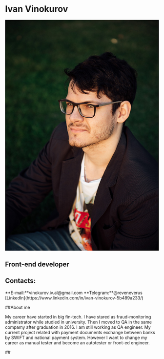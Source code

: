 # Ivan Vinokurov
![](/images/ph1.jpg)
## Front-end developer
## Contacts:
<p>**E-mail:**vinokurov.iv.al@gmail.com
**Telegram:**@reveneverus
[LinkedIn](https://www.linkedin.com/in/ivan-vinokurov-5b489a233/)
</p>
##About me
<p>My career have started in big fin-tech. I have stared as fraud-monitoring administrator while studied in university. Then I moved to QA in the same compamy after graduation in 2016. I am still working as QA engineer. My current project related with payment documents exchange between banks by SWIFT and national payment system.  However I want to change my career as manual tester and become an autotester or front-ed engineer.
</p>
##